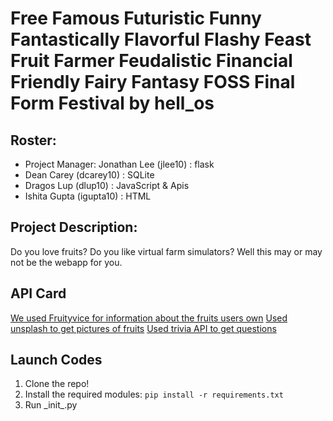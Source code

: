 # Free Famous Futuristic Funny Fantastically Flavorful Flashy Feast Fruit Farmer Feudalistic Financial Friendly Fairy Fantasy FOSS Final Form Festival by hell_os 

## Roster:
- Project Manager: Jonathan Lee (jlee10) : flask
- Dean Carey (dcarey10) : SQLite
- Dragos Lup (dlup10) : JavaScript & Apis
- Ishita Gupta (igupta10) : HTML

## Project Description: 
Do you love fruits? Do you like virtual farm simulators? Well this may or may not be the webapp for you. 

## API Card
[We used Fruityvice for information about the fruits users own](https://github.com/stuy-softdev/notes-and-code20-21/blob/master/api_kb/411_on_Fruityvice.md)
[Used unsplash to get pictures of fruits](https://github.com/stuy-softdev/notes-and-code20-21/blob/master/api_kb/411_on_Unsplash.md)
[Used trivia API to get questions](https://github.com/stuy-softdev/notes-and-code20-21/blob/master/api_kb/411_on_OpenTriviaDB.md)

## Launch Codes
1. Clone the repo!
2. Install the required modules: `pip install -r requirements.txt`
3. Run \_init_.py